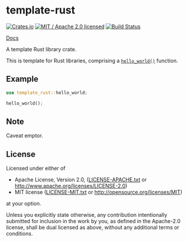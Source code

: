 # template-rust

[![Crates.io](https://img.shields.io/crates/v/template-rust.svg?maxAge=86400)](https://crates.io/crates/template-rust)
[![MIT / Apache 2.0 licensed](https://img.shields.io/crates/l/template-rust.svg?maxAge=2592000)](#License)
[![Build Status](https://dev.azure.com/alecmocatta/template-rust/_apis/build/status/tests?branchName=master)](https://dev.azure.com/alecmocatta/template-rust/_build/latest?branchName=master)

[Docs](https://docs.rs/template-rust/0.1.0)

A template Rust library crate.

This is template for Rust libraries, comprising a [`hello_world()`](https://docs.rs/template-rust/0.1.0/template_rust/fn.hello_world.html) function.

## Example

```rust
use template_rust::hello_world;

hello_world();
```

## Note

Caveat emptor.

## License
Licensed under either of

 * Apache License, Version 2.0, ([LICENSE-APACHE.txt](LICENSE-APACHE.txt) or http://www.apache.org/licenses/LICENSE-2.0)
 * MIT license ([LICENSE-MIT.txt](LICENSE-MIT.txt) or http://opensource.org/licenses/MIT)

at your option.

Unless you explicitly state otherwise, any contribution intentionally submitted for inclusion in the work by you, as defined in the Apache-2.0 license, shall be dual licensed as above, without any additional terms or conditions.
